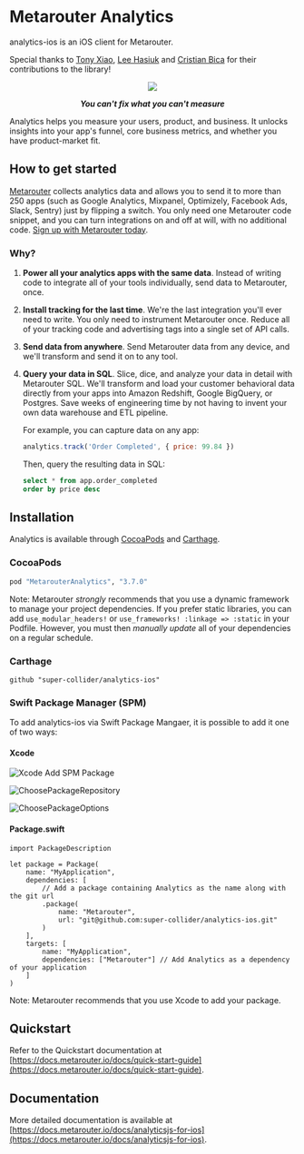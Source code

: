 # Metarouter Analytics

analytics-ios is an iOS client for Metarouter.

Special thanks to [Tony Xiao](https://github.com/tonyxiao), [Lee Hasiuk](https://github.com/lhasiuk) and [Cristian Bica](https://github.com/cristianbica) for their contributions to the library!

<div align="center">
  <img src="https://user-images.githubusercontent.com/1385202/73848360-a6a9d700-4830-11ea-929a-3394d4b0d2cf.png"/>
  <p><b><i>You can't fix what you can't measure</i></b></p>
</div>

Analytics helps you measure your users, product, and business. It unlocks insights into your app's funnel, core business metrics, and whether you have product-market fit.

## How to get started

[Metarouter](https://metarouter.io) collects analytics data and allows you to send it to more than 250 apps (such as Google Analytics, Mixpanel, Optimizely, Facebook Ads, Slack, Sentry) just by flipping a switch. You only need one Metarouter code snippet, and you can turn integrations on and off at will, with no additional code. [Sign up with Metarouter today](https://app.metarouter.io/signup).

### Why?
1. **Power all your analytics apps with the same data**. Instead of writing code to integrate all of your tools individually, send data to Metarouter, once.

2. **Install tracking for the last time**. We're the last integration you'll ever need to write. You only need to instrument Metarouter once. Reduce all of your tracking code and advertising tags into a single set of API calls.

3. **Send data from anywhere**. Send Metarouter data from any device, and we'll transform and send it on to any tool.

4. **Query your data in SQL**. Slice, dice, and analyze your data in detail with Metarouter SQL. We'll transform and load your customer behavioral data directly from your apps into Amazon Redshift, Google BigQuery, or Postgres. Save weeks of engineering time by not having to invent your own data warehouse and ETL pipeline.

    For example, you can capture data on any app:
    ```js
    analytics.track('Order Completed', { price: 99.84 })
    ```
    Then, query the resulting data in SQL:
    ```sql
    select * from app.order_completed
    order by price desc
    ```

## Installation

Analytics is available through [CocoaPods](http://cocoapods.org) and [Carthage](https://github.com/Carthage/Carthage).

### CocoaPods

```ruby
pod "MetarouterAnalytics", "3.7.0"
```
Note: Metarouter _strongly_ recommends that you use a dynamic framework to manage your project dependencies. If you prefer static libraries, you can add `use_modular_headers!` or `use_frameworks! :linkage => :static` in your Podfile. However, you must then _manually update_ all of your dependencies on a regular schedule.

### Carthage

```
github "super-collider/analytics-ios"
```

### Swift Package Manager (SPM)

To add analytics-ios via Swift Package Mangaer, it is possible to add it one of two ways:

#### Xcode
![Xcode Add SPM Package](https://user-images.githubusercontent.com/917994/119199146-69765200-ba3f-11eb-9173-93cfb5f3cabd.png)

![ChoosePackageRepository](https://user-images.githubusercontent.com/917994/119199143-68ddbb80-ba3f-11eb-9bf2-5dc11c208abd.png)

![ChoosePackageOptions](https://user-images.githubusercontent.com/917994/119199139-67ac8e80-ba3f-11eb-9941-fc541030f3df.png)


#### Package.swift
```
import PackageDescription

let package = Package(
    name: "MyApplication",
    dependencies: [
        // Add a package containing Analytics as the name along with the git url
        .package(
            name: "Metarouter",
            url: "git@github.com:super-collider/analytics-ios.git"
        )
    ],
    targets: [
        name: "MyApplication",
        dependencies: ["Metarouter"] // Add Analytics as a dependency of your application
    ]
)
```
Note: Metarouter recommends that you use Xcode to add your package.

## Quickstart

Refer to the Quickstart documentation at [https://docs.metarouter.io/docs/quick-start-guide](https://docs.metarouter.io/docs/quick-start-guide).

## Documentation

More detailed documentation is available at [https://docs.metarouter.io/docs/analyticsjs-for-ios](https://docs.metarouter.io/docs/analyticsjs-for-ios).
